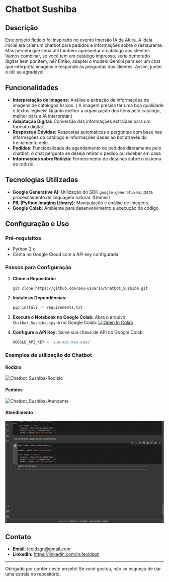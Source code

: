 # Chatbot Sushiba

## Descrição
Este projeto fictício foi inspirado no evento Imersão IA da Alura. A ideia inicial era criar um chatbot para pedidos e informações sobre o restaurante. Mas percebi que seria útil também apresentar o catálogo aos clientes. Vamos combinar, se você tem um catálogo impresso, seria demorado digitar item por item, né?
Então, adaptei o modelo Gemini para ser um chat que interpreta imagens e responde às perguntas dos clientes. Assim, juntei o útil ao agradável.

## Funcionalidades
- **Interpretação de Imagens:** Análise e extração de informações de imagens de catálogos físicos. ( A imagem precisa ter uma boa qualidade e textos legiveis! Quanto melhor a organização dos itens pelo catalogo, melhor para a IA interpretar.)
- **Adaptação Digital:** Conversão das informações extraídas para um formato digital.
- **Resposta a Dúvidas:** Respostas automáticas a perguntas com base nas informações do catálogo e informações dadas ao bot através do treinamento dele.
- **Pedidos:** Funcionalidade de agendamento de pedidos diretamente pelo chatbot, o chat pergunta se deseja retirar o pedido ou receber em casa.
- **Informações sobre Rodízio:** Fornecimento de detalhes sobre o sistema de rodízio.

## Tecnologias Utilizadas
- **Google Generative AI:** Utilização do SDK `google-generativeai` para processamento de linguagem natural. (Gemini)
- **PIL (Python Imaging Library):** Manipulação e análise de imagens.
- **Google Colab:** Ambiente para desenvolvimento e execução do código.

## Configuração e Uso

### Pré-requisitos
- Python 3.x
- Conta no Google Cloud com a API key configurada

### Passos para Configuração
1. **Clone o Repositório:**
    ```bash
    git clone https://github.com/seu-usuario/Chatbot_Sushiba.git
    ```
2. **Instale as Dependências:**
    ```bash
    pip install -r requirements.txt
    ```
3. **Execute o Notebook no Google Colab:**
    Abra o arquivo `Chatbot_Sushiba.ipynb` no Google Colab:
    [![Open In Colab](https://colab.research.google.com/assets/colab-badge.svg)](https://colab.research.google.com/github/seu-usuario/Chatbot_Sushiba/blob/main/Chatbot_Sushiba.ipynb)

4. **Configure a API Key:**
    Salve sua chave de API no Google Colab:
    ```python
    GOOGLE_API_KEY = 'sua-api-key-aqui'
    ```
### Exemplos de utilização do Chatbot

#### Rodizio
![Chatbot_Sushiba-Rodizio](./Assets/Chatbot_Sushiba-Rodizio.gif)    

#### Pedidos

![Chatbot_Sushiba-Atendente](./Assets/Chatbot_Sushiba-Pedido.gif)

#### Atendimento
![Chatbot_Sushiba-Atendente](./Assets/Chatbot_Sushiba-Atendente.gif)

## Contato
- **Email:** leoldsgn@gmail.com
- **LinkedIn:** https://linkedin.com/in/leoldsgn

---
Obrigado por conferir este projeto! Se você gostou, não se esqueça de dar uma estrela no repositório.
